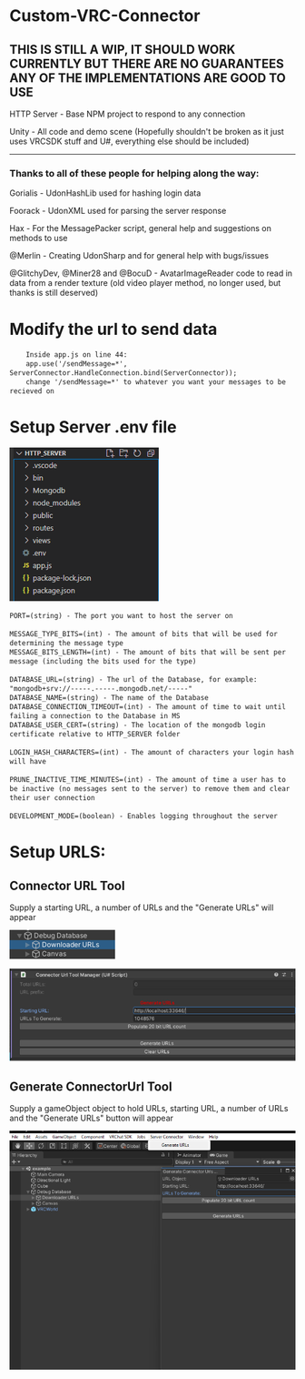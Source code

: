 # Custom-VRC-Connector

## THIS IS STILL A WIP, IT SHOULD WORK CURRENTLY BUT THERE ARE NO GUARANTEES ANY OF THE IMPLEMENTATIONS ARE GOOD TO USE
 
HTTP Server - Base NPM project to respond to any connection 

Unity - All code and demo scene (Hopefully shouldn't be broken as it just uses VRCSDK stuff and U#, everything else should be included)


---
### Thanks to all of these people for helping along the way:

Gorialis - UdonHashLib used for hashing login data

Foorack - UdonXML used for parsing the server response

Hax - For the MessagePacker script, general help and suggestions on methods to use

@Merlin - Creating UdonSharp and for general help with bugs/issues

@GlitchyDev, @Miner28 and @BocuD - AvatarImageReader code to read in data from a render texture (old video player method, no longer used, but thanks is still deserved)

# Modify the url to send data
```
    Inside app.js on line 44:
    app.use('/sendMessage=*', ServerConnector.HandleConnection.bind(ServerConnector));
    change '/sendMessage=*' to whatever you want your messages to be recieved on
```

# Setup Server .env file
![Env file location](/README/Env%20Location.png)
```
PORT=(string) - The port you want to host the server on

MESSAGE_TYPE_BITS=(int) - The amount of bits that will be used for determining the message type
MESSAGE_BITS_LENGTH=(int) - The amount of bits that will be sent per message (including the bits used for the type)

DATABASE_URL=(string) - The url of the Database, for example: "mongodb+srv://-----.-----.mongodb.net/-----"
DATABASE_NAME=(string) - The name of the Database
DATABASE_CONNECTION_TIMEOUT=(int) - The amount of time to wait until failing a connection to the Database in MS
DATABASE_USER_CERT=(string) - The location of the mongodb login certificate relative to HTTP_SERVER folder

LOGIN_HASH_CHARACTERS=(int) - The amount of characters your login hash will have

PRUNE_INACTIVE_TIME_MINUTES=(int) - The amount of time a user has to be inactive (no messages sent to the server) to remove them and clear their user connection

DEVELOPMENT_MODE=(boolean) - Enables logging throughout the server
```

# Setup URLS:

## Connector URL Tool
Supply a starting URL, a number of URLs and the "Generate URLs" will appear

![URL TOOL OBJECT](/README/ConnectorURLs.png)

![URL TOOL](/README/Connector%20URL%20Tool.png)

## Generate ConnectorUrl Tool
Supply a gameObject object to hold URLs, starting URL, a number of URLs and the "Generate URLs" button will appear

![URL GENERATOR TOOL](/README/Generate%20ConnectorUrls.png)
